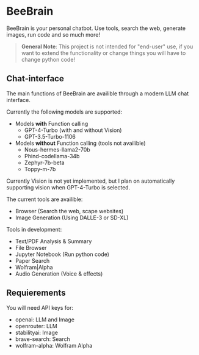 # BeeBrain
BeeBrain is your personal chatbot. Use tools, search the web, generate images, run code and so much more!

> **General Note**: This project is not intended for "end-user" use, if you want to extend the functionality or change things you will have to change python code!

## Chat-interface
The main functions of BeeBrain are availible through a modern LLM chat interface. 

Currently the following models are supported:
- Models **with** Function calling
  - GPT-4-Turbo (with and without Vision)
  - GPT-3.5-Turbo-1106
- Models **without** Function calling (tools not availible)
  - Nous-hermes-llama2-70b
  - Phind-codellama-34b
  - Zephyr-7b-beta
  - Toppy-m-7b

Currently Vision is not yet implemented, but I plan on automatically supporting vision when GPT-4-Turbo is selected.

The current tools are availible:
- Browser (Search the web, scape websites)
- Image Generation (Using DALLE-3 or SD-XL)

Tools in development:
- Text/PDF Analysis & Summary
- File Browser  
- Jupyter Notebook (Run python code)
- Paper Search 
- Wolfram|Alpha 
- Audio Generation (Voice & effects)

## Requierements
You will need API keys for:
- openai: LLM and Image
- openrouter: LLM
- stabilityai: Image
- brave-search: Search
- wolfram-alpha: Wolfram Alpha